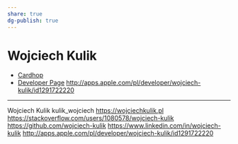 ```yaml
---
share: true
dg-publish: true
---
```

# Wojciech Kulik

- [Cardhop](x-cardhop://show?id=contact:3EAC1FFB-4B35-4FE0-8A1F-078ECB9A5B49&contact=Wojciech%20Kulik)
- [Developer Page](http://apps.apple.com/pl/developer/wojciech-kulik/id1291722220)
http://apps.apple.com/pl/developer/wojciech-kulik/id1291722220
---
Wojciech Kulik
kulik_wojciech
https://wojciechkulik.pl
https://stackoverflow.com/users/1080578/wojciech-kulik
https://github.com/wojciech-kulik
https://www.linkedin.com/in/wojciech-kulik
http://apps.apple.com/pl/developer/wojciech-kulik/id1291722220